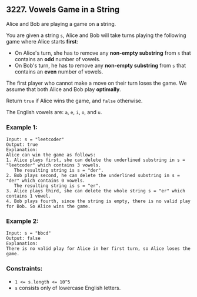 ## 3227. Vowels Game in a String

Alice and Bob are playing a game on a string.

You are given a string ```s```, Alice and Bob will take turns playing the following game where Alice starts **first**:

* On Alice's turn, she has to remove any **non-empty substring** from ```s``` that contains an **odd** number of vowels.
* On Bob's turn, he has to remove any **non-empty substring** from ```s``` that contains an **even** number of vowels.

The first player who cannot make a move on their turn loses the game. We assume that both Alice and Bob play **optimally**.

Return ```true``` if Alice wins the game, and ```false``` otherwise.

The English vowels are: ```a```, ```e```, ```i```, ```o```, and ```u```.

### Example 1:
```
Input: s = "leetcoder"
Output: true
Explanation:
Alice can win the game as follows:
1. Alice plays first, she can delete the underlined substring in s = "leetcoder" which contains 3 vowels.
   The resulting string is s = "der".
2. Bob plays second, he can delete the underlined substring in s = "der" which contains 0 vowels.
   The resulting string is s = "er".
3. Alice plays third, she can delete the whole string s = "er" which contains 1 vowel.
4. Bob plays fourth, since the string is empty, there is no valid play for Bob. So Alice wins the game.
```
### Example 2:
```
Input: s = "bbcd"
Output: false
Explanation:
There is no valid play for Alice in her first turn, so Alice loses the game.
```

### Constraints:

* ```1 <= s.length <= 10^5```
* ```s``` consists only of lowercase English letters.